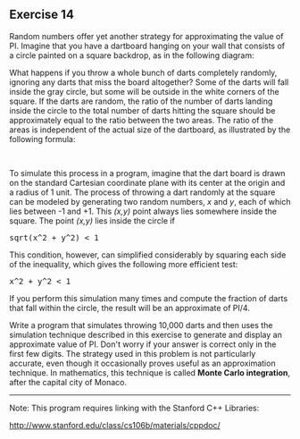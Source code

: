 Exercise 14
----------- 

Random numbers offer yet another strategy for approximating the value of PI. Imagine that you have a dartboard hanging on your wall that consists of a circle painted on a square backdrop, as in the following diagram:

What happens if you throw a whole bunch of darts completely randomly, ignoring any darts that miss the board altogether? Some of the darts will fall inside the gray circle, but some will be outside in the white corners of the square. If the darts are random, the ratio of the number of darts landing inside the circle to the total number of darts hitting the square should be approximately equal to the ratio between the two areas. The ratio of the areas is independent of the actual size of the dartboard, as illustrated by the following formula:

<pre>

</pre>

To simulate this process in a program, imagine that the dart board is drawn on the standard Cartesian coordinate plane with its center at the origin and a radius of 1 unit. The process of throwing a dart randomly at the square can be modeled by generating two random numbers, *x* and *y*, each of which lies between -1 and +1. This *(x,y)* point always lies somewhere inside the square. The point *(x,y)* lies inside the circle if

<pre>
sqrt(x^2 + y^2) < 1
</pre>

This condition, however, can simplified considerably by squaring each side of the inequality, which gives the following more efficient test:

<pre>
x^2 + y^2 < 1
</pre>

If you perform this simulation many times and compute the fraction of darts that fall within the circle, the result will be an approximate of PI/4.

Write a program that simulates throwing 10,000 darts and then uses the simulation technique described in this exercise to generate and display an approximate value of PI. Don't worry if your answer is correct only in the first few digits. The strategy used in this problem is not particularly accurate, even though it occasionally proves useful as an approximation technique. In mathematics, this technique is called **Monte Carlo integration**, after the capital city of Monaco.

--- 

Note: This program requires linking with the Stanford C++ Libraries:

http://www.stanford.edu/class/cs106b/materials/cppdoc/